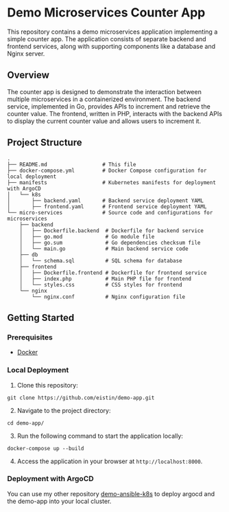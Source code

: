 # Demo Microservices Counter App

This repository contains a demo microservices application implementing a simple counter app. The application consists of separate backend and frontend services, along with supporting components like a database and Nginx server.

## Overview
The counter app is designed to demonstrate the interaction between multiple microservices in a containerized environment. The backend service, implemented in Go, provides APIs to increment and retrieve the counter value. The frontend, written in PHP, interacts with the backend APIs to display the current counter value and allows users to increment it.

## Project Structure
```
.
├── README.md                  # This file
├── docker-compose.yml         # Docker Compose configuration for local deployment
├── manifests                  # Kubernetes manifests for deployment with ArgoCD
│   └── k8s
│       ├── backend.yaml       # Backend service deployment YAML
│       ├── frontend.yaml      # Frontend service deployment YAML
└── micro-services             # Source code and configurations for microservices
    ├── backend
    │   ├── Dockerfile.backend  # Dockerfile for backend service
    │   ├── go.mod              # Go module file
    │   ├── go.sum              # Go dependencies checksum file
    │   └── main.go             # Main backend service code
    ├── db
    │   └── schema.sql          # SQL schema for database
    ├── frontend
    │   ├── Dockerfile.frontend # Dockerfile for frontend service
    │   ├── index.php           # Main PHP file for frontend
    │   └── styles.css          # CSS styles for frontend
    └── nginx
        └── nginx.conf          # Nginx configuration file
```

## Getting Started

### Prerequisites

- [Docker](https://docs.docker.com/engine/install/)
  
### Local Deployment

1. Clone this repository:
```
git clone https://github.com/eistin/demo-app.git
```
2. Navigate to the project directory:
```
cd demo-app/
```
3. Run the following command to start the application locally:
```
docker-compose up --build
```
4. Access the application in your browser at `http://localhost:8000`.

### Deployment with ArgoCD

You can use my other repository [demo-ansible-k8s](https://github.com/eistin/demo-ansible-k8s) to deploy argocd and the demo-app into your local cluster.
